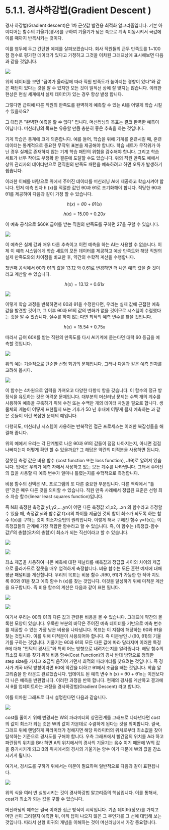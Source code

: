 # 5.1.1. 경사하강법\(Gradient Descent \)

경사 하강법\(Gradient descent\)은 1차 근삿값 발견용 최적화 알고리즘입니다. 기본 아이디어는 함수의 기울기\(경사\)를 구하여 기울기가 낮은 쪽으로 계속 이동시켜서 극값에 이를 때까지 반복시키는 것이다.

이를 염두에 두고 간단한 예제를 살펴보겠습니다. 회사 직원들의 근무 만족도를 1~100 점 점수로 평가한  데이터가 있다고 가정하고 그것을 이차원 그래프상에 표시해보면 다음과 같을 것입니다.

![](../../.gitbook/assets/51101.png)

위의 데이터를 보면 "급여가 올라감에 따라 직원 만족도가 높아지는 경향이 있다"와 같은 패턴이 있다는 것을 알 수 있지만 모든 것이 일직선 상에 잘 맞지는 않습니다.  이러한 현상은 현실 세계에서 실제 데이터가 있는 경우 항상 발생 합니다. 

그렇다면 급여에 따른 직원의 만족도를 완벽하게 예측할 수 있는 AI를 어떻게 학습 시킬 수 있을까요? 

그 대답은 "완벽한 예측을 할 수 없다" 입니다. 머신러닝의 목표는 결코 완벽한 예측이 아닙니다. 머신러닝의 목표는 유용할 만큼 충분히 좋은 추측을 하는 것입니다.

기계 학습은 통계에 크게 의존합니다. 예를 들어, 학습을 위해 기계를 훈련시킬 때, 훈련 데이터는 통계적으로 중요한 무작위 표본을 제공해야 합니다. 학습 세트가 무작위가 아닌 경우 실제로 존재하지 않는 기계 학습 패턴의 위험을 감수해야 합니다. 그리고 학습 세트가 너무 작아도 부정확 한 결론에 도달할 수도 있습니다. 위의 직원 만족도 예에서 상위 관리자의 데이터만으로 전직원의 만족도 패턴을 예측하려고 하면 오류가 발생하기 쉽습니다.

이러한 이해를 바탕으로 위에서 주어진 데이터를 머신러닝 AI에 제공하고 학습시켜야 합니다. 먼저  예측 인자 h \(x\)를 적절한 값인 θ0과 θ1로 초기화해야 합니다. 적당한 θ0과 θ1를 제공하여  다음과 같이 가정 할 수 있습니다.

$$
h(x) = θ0 + θ1(x)
$$

$$
h(x) = 15.00 + 0.20x
$$

이 예측 공식으로 $60K 급여를 받는 직원의 만족도를 구하면 27을 구할 수 있습니다. 

![](../../.gitbook/assets/51102.png)

이 예측은 실제 값과 매우 다른 추측이고 이런 예측을 하는 AI는 사용할 수 없습니다. 이제 이 예측 시스템에게 학습 세트의 모든 데이터를 제공하고 예상 만족도와 해당 직원의 실제 만족도와의 차이점을 비교한 후, 약간의 수학적 계산을 수행합니다. 

첫번째 공식에서 θ0과 θ1의 값을 13.12 와 0.61로 변경하면 더 나은 예측 값을 줄 것이라고 계산할 수 있습니다.

$$
h(x) = 13.12 + 0.61x
$$

![](../../.gitbook/assets/51103.png)

이렇게 학습 과정을 반복하면서 θ0과 θ1을 수정한다면, 우리는 실제 값에 근접한 예측 값을 발견할 것이고, 그 이후 θ0과 θ1의 값의 변화가 없을 것이므로 시스템이 수렴했다는 것을 알 수 있습니다. 실수를 하지 않는다면 최적의 예측 변수를 찾을 것입니다. 

$$
h(x) = 15.54 + 0.75x
$$

따라서 급여 60K를 받는 직원의 만족도를 다시 AI기계에 묻는다면 대략 60 등급을 예측할 것입니다.

![](../../.gitbook/assets/51104.png)

위의 예는 기술적으로 단순한 선형 회귀의 문제입니다. 그러나 다음과 같은 예측 인자를 고려해 봅시다.

![](../../.gitbook/assets/51105.png)

이 함수는 4차원으로 입력을 가져오고 다양한 다항식 항을 갖습니다. 이 함수의 정규 방정식을 유도하는 것은 어려운 문제입니다. 대부분의 머신러닝  문제는 수백 개의 계수를 사용하여 예측을 구축하기 위해 수천 또는 수백만 개의 데이터 차원을 필요로 합니다. 생물체의 게놈이 어떻게 표현될지 또는 기후가 50 년 후내에 어떻게 될지 예측하는 과 같은 것들이 이런 복잡한 문제의 예입니다.

다행히도, 머신러닝 시스템이 사용하는 반복적인 접근 프로세스는 이러한 복잡성들을 해결해 줍니다.

위의 예에서 우리는 각 단계별로 나온 θ0과 θ1의 값들이 점점 나아지는지, 아니면 점점 나빠지는지 어떻게 확인 할 수 있을까요? 그 해답은 약간의 미적분을 사용하면 됩니다.

잘못된 측정 값은 비용 함수 \(cost function 또는 loss function\), J\(θ\)로 알려져 있습니다. 입력은 우리가 예측 자에서 사용하고 있는 모든 계수를 나타냅니다. 그래서 주어진의 값을 사용할 때 예측 변수가 얼마나 틀렸는지를 수학적으로 측정합니다.

비용 함수의 선택은 ML 프로그램의 또 다른 중요한 부분입니다. 다른 맥락에서 "틀린"것은 매우 다른 것을 의미할 수 있습니다. 직원 만족 사례에서 정립된 표준은 선형 최소 자승 함수\(linear least squares function\)입니다. 

즉 N회 측정한 측정값 y1,y2,...,yn이 어떤 다른 측정값 x1,x2,...xn 의 함수라고 추정할 수 있을 때, 측정값 yi와 함수값 f\(xi\)의 차이를 제곱한 것의 합이 최소가 되도록 하는 함수 f\(x\)를 구하는 것이 최소자승법의 원리입니다. 이렇게 해서 구해진 함수 y=f\(x\)는 이 측정값들의 관계에 가장 적합한 함수라고 할 수 있습니다. 즉, 이 함수는 \(측정값-함수값\)²의 총합\(오차의 총합\)이 최소가 되는 직선이라고 할 수 있습니다.

![](../../.gitbook/assets/51108.png)

![](../../.gitbook/assets/51107.png)

최소 제곱을 사용하여 나쁜 예측에 대한 페널티를 예측값과 정답값 사이의 차이의 제곱으로 올라가므로 잘못을 매우 엄격하게 측정합니다. 비용 함수는 모든 훈련 예제에 대해 평균 패널티를 계산합니다.  우리의 목표는 비용 함수 J\(θ0, θ1\)가 가능한 한 작아 지도록 θ0와 θ1을 찾고 예측 함수 h \(x\)를 찾는 것입니다. 이것을 달성하기 위해 미적분 계산을 요구합니다. 즉 비용 함수의 계산은 다음과  같이 표현 됩니다.

![](../../.gitbook/assets/51106.png)

![](../../.gitbook/assets/51109.png)

여기서 우리는 θ0와 θ1의 다른 값과 관련된 비용을 볼 수 있습니다. 그래프에 약간의 볼록한 모양이 있습니다. 우묵한 부분의 바닥은 주어진 예측 데이터를 기반으로 예측 변수를 제공할 수 있는 가장 낮은 비용을 나타냅니다. 목표는 이 지점에 해당하는 θ0와 θ1을 찾는 것입니다. 이를 위해 미적분이 사용되어야 합니다. 즉 미분쌍인 J \(θ0, θ1\)의 기울기를 구하는 것입니다. 기울기는 θ0과 θ1의 모든 다른 값에 따라 달라지며 이러한 특정 θ에 대해 "언덕의 경사도"와 특히 어느 방향으로 내려가는지를 알려줍니다. 해당 함수의 최소값 위치를 찾기 위해 비용 함수\(Cost Function\)의 경사 반대 방향으로 정의한 step size를 가지고 조금씩 움직여 가면서 최적의 파라미터를 찾으려는 것입니다. 즉 경사가 계곡 바닥 방향이라면 θ0에 약간을 더하고 θ1에서 조금을 빼는 것입니다. 학습 알고리즘을 한 라운드 완료했습니다. 업데이트 된 예측 변수 h \(x\) = θ0 + θ1x는 이전보다 더 나은 예측을 반환합니다. 이러한 과정을 반복 합니다. 현재의 경사를 계산하고 결과에서 θ를 업데이트하는 과정을 경사하강법\(Gradient Descent\) 라고 합니다.

이를 이차원 그래프로 다시 설명한다면 다음과 같습니다.

![](../../.gitbook/assets/51110.png)

cost를 줄이기 위해 변경되는 W의 파라미터의 상관관계를 그래프로 나타낸다면 cost의 값이 최소가 되는 것은 W의 값이 가운데로 수렴하게 된다는 것을 의미합니다. 결국, 그래프 위에 랜덤하게 파라미터가 정해지면 해당 파라미터의 위치로부터 최소값을 찾아 탐색하는 기준으로 경사도를 구해야 합니다. 우측 그래프에서 빨간점의 위치를 A라 하고 파란점의 위치를 B라 하면 A의 위치에서의 경사의 기울기는 음수 이기 때문에 W의 값을 증가시키게 되고 B의 위치에서의 경사의 기울기는 양수 이기 때문에 W의 값을 감소시키게 됩니다.

여기서, 경사도를 구하기 위해서는 미분이 필요하며 일반적으로 다음과 같이 표현됩니다.

![](../../.gitbook/assets/51111.png)

위의 식을 여러 번 실행시키는 것이 경사하강법 알고리즘의 핵심입니다. 이를 통해서, cost가 최소가 되는 값을 구할 수 있습니다. 

머신러닝의 예측은 결국 이러한 접근 방식이 시작입니다. 기존 데이터\(정보\)를 가지고 어떤 선이 그려질지 예측한 뒤, 아직 답이 나오지 않은 그 무언가를 그 선에 대입해 보는 것입니다. 따라서 선형 회귀의 개념을 이해하는 것이 머신러닝에서 가장 중요합니다.

